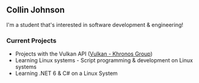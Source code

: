 ## Collin Johnson
I'm a student that's interested in software development & engineering!

### Current Projects
* Projects with the Vulkan API ([Vulkan - Khronos Group](https://www.vulkan.org/))
* Learning Linux systems - Script programming & development on Linux systems
* Learning .NET 6 & C# on a Linux System
